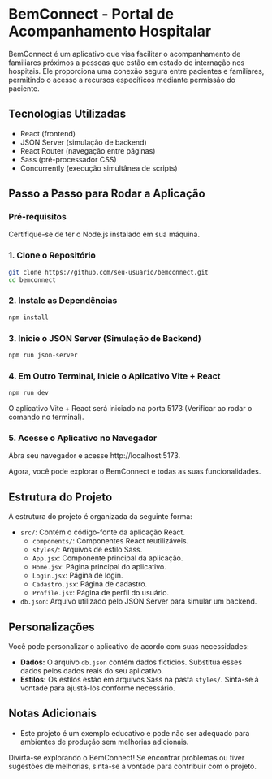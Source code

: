 # BemConnect - Portal de Acompanhamento Hospitalar

BemConnect é um aplicativo que visa facilitar o acompanhamento de familiares próximos a pessoas que estão em estado de internação nos hospitais. Ele proporciona uma conexão segura entre pacientes e familiares, permitindo o acesso a recursos específicos mediante permissão do paciente.

## Tecnologias Utilizadas

- React (frontend)
- JSON Server (simulação de backend)
- React Router (navegação entre páginas)
- Sass (pré-processador CSS)
- Concurrently (execução simultânea de scripts)

## Passo a Passo para Rodar a Aplicação

### Pré-requisitos

Certifique-se de ter o Node.js instalado em sua máquina.

### 1. Clone o Repositório

```bash
git clone https://github.com/seu-usuario/bemconnect.git
cd bemconnect
```

### 2.  Instale as Dependências

```bash
npm install
```

### 3.  Inicie o JSON Server (Simulação de Backend)

```bash
npm run json-server
```

### 4. Em Outro Terminal, Inicie o Aplicativo Vite + React

```bash
npm run dev
```
O aplicativo Vite + React será iniciado na porta 5173 (Verificar ao rodar o comando no terminal).

### 5. Acesse o Aplicativo no Navegador

Abra seu navegador e acesse http://localhost:5173.

Agora, você pode explorar o BemConnect e todas as suas funcionalidades.

## Estrutura do Projeto

A estrutura do projeto é organizada da seguinte forma:

- `src/`: Contém o código-fonte da aplicação React.
  - `components/`: Componentes React reutilizáveis.
  - `styles/`: Arquivos de estilo Sass.
  - `App.jsx`: Componente principal da aplicação.
  - `Home.jsx`: Página principal do aplicativo.
  - `Login.jsx`: Página de login.
  - `Cadastro.jsx`: Página de cadastro.
  - `Profile.jsx`: Página de perfil do usuário.
- `db.json`: Arquivo utilizado pelo JSON Server para simular um backend.

## Personalizações

Você pode personalizar o aplicativo de acordo com suas necessidades:

- **Dados:** O arquivo `db.json` contém dados fictícios. Substitua esses dados pelos dados reais do seu aplicativo.
- **Estilos:** Os estilos estão em arquivos Sass na pasta `styles/`. Sinta-se à vontade para ajustá-los conforme necessário.

## Notas Adicionais
- Este projeto é um exemplo educativo e pode não ser adequado para ambientes de produção sem melhorias adicionais.

Divirta-se explorando o BemConnect! Se encontrar problemas ou tiver sugestões de melhorias, sinta-se à vontade para contribuir com o projeto.

